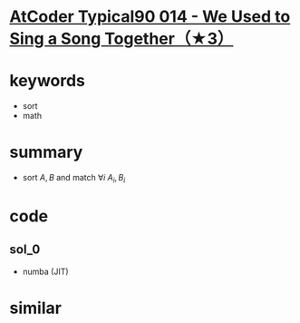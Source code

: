 # [AtCoder Typical90 014 - We Used to Sing a Song Together（★3）](https://atcoder.jp/contests/typical90/tasks/typical90_n)


# keywords 
- sort 
- math


# summary
- sort $A, B$ and match $\forall{i}\ A_i, B_i$


# code 
## sol_0
- numba (JIT)


# similar 